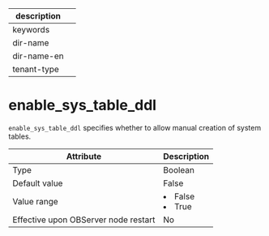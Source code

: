 | description ||
|---|---|
| keywords ||
| dir-name ||
| dir-name-en ||
| tenant-type ||

enable_sys_table_ddl
=========================================

`enable_sys_table_ddl` specifies whether to allow manual creation of system tables.


| **Attribute** | **Description** |
|------------------|--------------------------------------------------------------------------------------------------------|
| Type | Boolean |
| Default value | False |
| Value range | <li> False   <li> True |
| Effective upon OBServer node restart | No |


